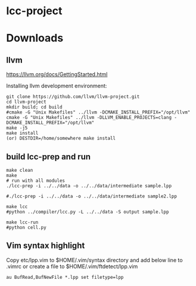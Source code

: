 # lcc-project






# Downloads
## llvm
https://llvm.org/docs/GettingStarted.html  

Installing llvm development environment:  

    git clone https://github.com/llvm/llvm-project.git
    cd llvm-project
    mkdir build; cd build
    #cmake -G "Unix Makefiles" ../llvm -DCMAKE_INSTALL_PREFIX="/opt/llvm"
    cmake -G "Unix Makefiles" ../llvm -DLLVM_ENABLE_PROJECTS=clang -DCMAKE_INSTALL_PREFIX="/opt/llvm"
    make -j5
    make install 
    (or) DESTDIR=/home/somewhere make install

## build lcc-prep and run

    make clean
    make
    # run with all modules
    ./lcc-prep -i ../../data -o ../../data/intermediate sample.lpp
    
    #./lcc-prep -i ../../data -o ../../data/intermediate sample2.lpp
    
    make lcc
    #python ../compiler/lcc.py -L ../../data -S output sample.lpp
    
    make lcc-run
    #python cell.py


## Vim syntax highlight
Copy etc/lpp.vim to $HOME/.vim/syntax directory and add below line to .vimrc or create a file to $HOME/.vim/ftdetect/lpp.vim
```
au BufRead,BufNewFile *.lpp set filetype=lpp
```
